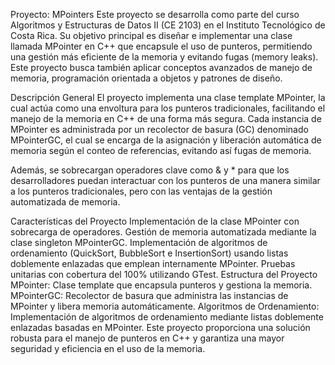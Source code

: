 Proyecto: MPointers
Este proyecto se desarrolla como parte del curso Algoritmos y Estructuras de Datos II (CE 2103) en el Instituto Tecnológico de Costa Rica. Su objetivo principal es diseñar e implementar una clase llamada MPointer en C++ que encapsule el uso de punteros, permitiendo una gestión más eficiente de la memoria y evitando fugas (memory leaks). Este proyecto busca también aplicar conceptos avanzados de manejo de memoria, programación orientada a objetos y patrones de diseño.

Descripción General
El proyecto implementa una clase template MPointer<T>, la cual actúa como una envoltura para los punteros tradicionales, facilitando el manejo de la memoria en C++ de una forma más segura. Cada instancia de MPointer es administrada por un recolector de basura (GC) denominado MPointerGC, el cual se encarga de la asignación y liberación automática de memoria según el conteo de referencias, evitando así fugas de memoria.

Además, se sobrecargan operadores clave como & y * para que los desarrolladores puedan interactuar con los punteros de una manera similar a los punteros tradicionales, pero con las ventajas de la gestión automatizada de memoria.

Características del Proyecto
Implementación de la clase MPointer con sobrecarga de operadores.
Gestión de memoria automatizada mediante la clase singleton MPointerGC.
Implementación de algoritmos de ordenamiento (QuickSort, BubbleSort e InsertionSort) usando listas doblemente enlazadas que emplean internamente MPointer.
Pruebas unitarias con cobertura del 100% utilizando GTest.
Estructura del Proyecto
MPointer: Clase template que encapsula punteros y gestiona la memoria.
MPointerGC: Recolector de basura que administra las instancias de MPointer y libera memoria automáticamente.
Algoritmos de Ordenamiento: Implementación de algoritmos de ordenamiento mediante listas doblemente enlazadas basadas en MPointer.
Este proyecto proporciona una solución robusta para el manejo de punteros en C++ y garantiza una mayor seguridad y eficiencia en el uso de la memoria.
